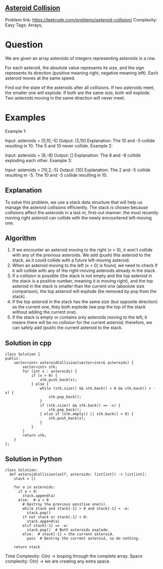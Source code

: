 ## [Asteroid Collision](https://leetcode.com/problems/asteroid-collision/)

Problem link: https://leetcode.com/problems/asteroid-collision/
Complexity: Easy 
Tags: Arrays, 


# Question

We are given an array asteroids of integers representing asteroids in a row.

For each asteroid, the absolute value represents its size, and the sign represents its direction (positive meaning right, negative meaning left). Each asteroid moves at the same speed.

Find out the state of the asteroids after all collisions. If two asteroids meet, the smaller one will explode. If both are the same size, both will explode. Two asteroids moving in the same direction will never meet.

# Examples

Example 1:

Input: asteroids = [5,10,-5]
Output: [5,10]
Explanation: The 10 and -5 collide resulting in 10. The 5 and 10 never collide.
Example 2:

Input: asteroids = [8,-8]
Output: []
Explanation: The 8 and -8 collide exploding each other.
Example 3:

Input: asteroids = [10,2,-5]
Output: [10]
Explanation: The 2 and -5 collide resulting in -5. The 10 and -5 collide resulting in 10.

## Explanation

To solve this problem, we use a stack data structure that will help us manage the asteroid collisions efficiently. The stack is chosen because collisions affect the asteroids in a last-in, first-out manner: the most recently moving right asteroid can collide with the newly encountered left-moving one.

## Algorithm


1. If we encounter an asteroid moving to the right (x > 0), it won't collide with any of the previous asteroids. We add (push) this asteroid to the stack, as it could collide with a future left-moving asteroid.
2. When an asteroid moving to the left (x < 0) is found, we need to check if it will collide with any of the right-moving asteroids already in the stack.
3. If a collision is possible (the stack is not empty and the top asteroid in the stack is a positive number, meaning it is moving right), and the top asteroid in the stack is smaller than the current one (absolute size comparison), the top asteroid will explode (be removed by pop from the stack).
4. If the top asteroid in the stack has the same size (but opposite direction) as the current one, they both explode (we pop the top of the stack without adding the current one).
5. If the stack is empty or contains only asteroids moving to the left, it means there will be no collision for the current asteroid; therefore, we can safely add (push) the current asteroid to the stack.


## Solution in cpp
```
class Solution {
public:
    vector<int> asteroidCollision(vector<int>& asteroids) {
        vector<int> stk;
        for (int x : asteroids) {
            if (x > 0) {
                stk.push_back(x);
            } else {
                while (stk.size() && stk.back() > 0 && stk.back() < -x) {
                    stk.pop_back();
                }
                if (stk.size() && stk.back() == -x) {
                    stk.pop_back();
                } else if (stk.empty() || stk.back() < 0) {
                    stk.push_back(x);
                }
            }
        }
        return stk;        
    }
};
```

## Solution in Python
```
class Solution:
  def asteroidCollision(self, asteroids: list[int]) -> list[int]:
    stack = []

    for a in asteroids:
      if a > 0:
        stack.append(a)
      else:  # a < 0
        # Destroy the previous positive one(s).
        while stack and stack[-1] > 0 and stack[-1] < -a:
          stack.pop()
        if not stack or stack[-1] < 0:
          stack.append(a)
        elif stack[-1] == -a:
          stack.pop()  # Both asteroids explode.
        else:  # stack[-1] > the current asteroid.
          pass  # Destroy the current asteroid, so do nothing.

    return stack
```
Time Complexity: O(n) -> looping through the complete array.
Space complexity: O(n) -> we are creating any extra space. 	

